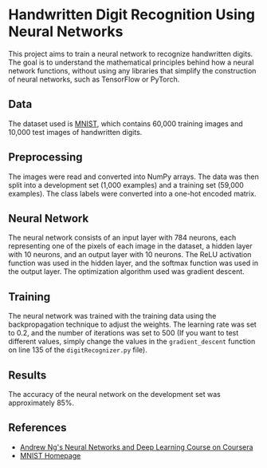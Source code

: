 # Handwritten Digit Recognition Using Neural Networks

This project aims to train a neural network to recognize handwritten digits. The goal is to understand the mathematical principles behind how a neural network functions, without using any libraries that simplify the construction of neural networks, such as TensorFlow or PyTorch.

## Data
The dataset used is [MNIST](http://yann.lecun.com/exdb/mnist/), which contains 60,000 training images and 10,000 test images of handwritten digits.

## Preprocessing
The images were read and converted into NumPy arrays. The data was then split into a development set (1,000 examples) and a training set (59,000 examples). The class labels were converted into a one-hot encoded matrix.

## Neural Network
The neural network consists of an input layer with 784 neurons, each representing one of the pixels of each image in the dataset, a hidden layer with 10 neurons, and an output layer with 10 neurons. The ReLU activation function was used in the hidden layer, and the softmax function was used in the output layer. The optimization algorithm used was gradient descent.

## Training
The neural network was trained with the training data using the backpropagation technique to adjust the weights. The learning rate was set to 0.2, and the number of iterations was set to 500 (If you want to test different values, simply change the values in the `gradient_descent` function on line 135 of the `digitRecognizer.py` file).

## Results
The accuracy of the neural network on the development set was approximately 85%.

## References
- [Andrew Ng's Neural Networks and Deep Learning Course on Coursera](https://www.coursera.org/learn/neural-networks-deep-learning)
- [MNIST Homepage](http://yann.lecun.com/exdb/mnist/)
